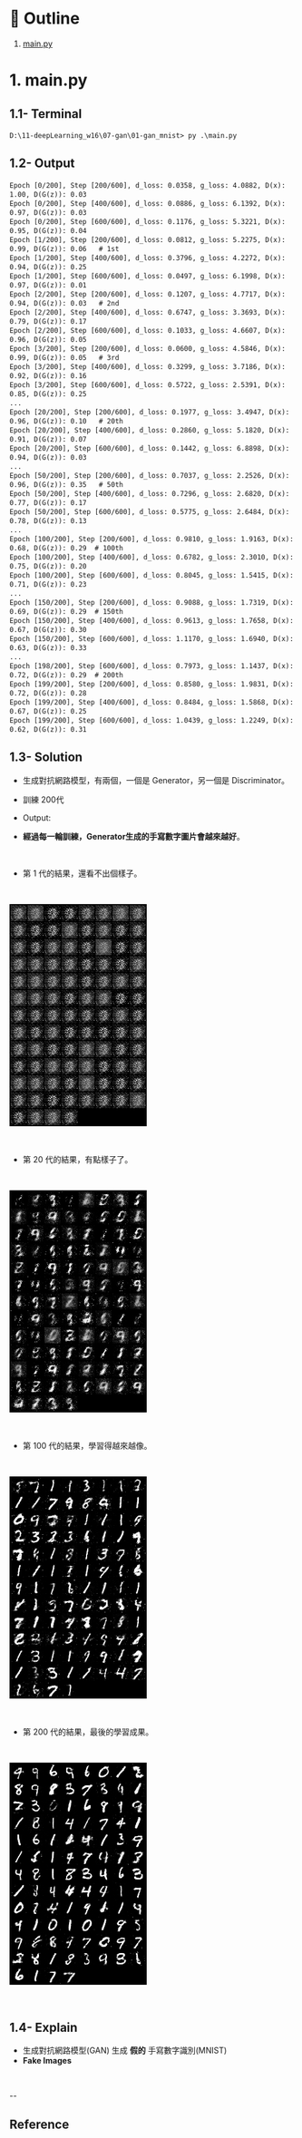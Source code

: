 # :eyes: Outline
1. [main.py](main.py)


# 1. main.py
## 1.1- Terminal
```
D:\11-deepLearning_w16\07-gan\01-gan_mnist> py .\main.py
```

## 1.2- Output
```
Epoch [0/200], Step [200/600], d_loss: 0.0358, g_loss: 4.0882, D(x): 1.00, D(G(z)): 0.03
Epoch [0/200], Step [400/600], d_loss: 0.0886, g_loss: 6.1392, D(x): 0.97, D(G(z)): 0.03
Epoch [0/200], Step [600/600], d_loss: 0.1176, g_loss: 5.3221, D(x): 0.95, D(G(z)): 0.04
Epoch [1/200], Step [200/600], d_loss: 0.0812, g_loss: 5.2275, D(x): 0.99, D(G(z)): 0.06   # 1st
Epoch [1/200], Step [400/600], d_loss: 0.3796, g_loss: 4.2272, D(x): 0.94, D(G(z)): 0.25
Epoch [1/200], Step [600/600], d_loss: 0.0497, g_loss: 6.1998, D(x): 0.97, D(G(z)): 0.01
Epoch [2/200], Step [200/600], d_loss: 0.1207, g_loss: 4.7717, D(x): 0.94, D(G(z)): 0.03   # 2nd
Epoch [2/200], Step [400/600], d_loss: 0.6747, g_loss: 3.3693, D(x): 0.79, D(G(z)): 0.17
Epoch [2/200], Step [600/600], d_loss: 0.1033, g_loss: 4.6607, D(x): 0.96, D(G(z)): 0.05
Epoch [3/200], Step [200/600], d_loss: 0.0600, g_loss: 4.5846, D(x): 0.99, D(G(z)): 0.05   # 3rd
Epoch [3/200], Step [400/600], d_loss: 0.3299, g_loss: 3.7186, D(x): 0.92, D(G(z)): 0.16
Epoch [3/200], Step [600/600], d_loss: 0.5722, g_loss: 2.5391, D(x): 0.85, D(G(z)): 0.25
...
Epoch [20/200], Step [200/600], d_loss: 0.1977, g_loss: 3.4947, D(x): 0.96, D(G(z)): 0.10   # 20th
Epoch [20/200], Step [400/600], d_loss: 0.2860, g_loss: 5.1820, D(x): 0.91, D(G(z)): 0.07
Epoch [20/200], Step [600/600], d_loss: 0.1442, g_loss: 6.8898, D(x): 0.94, D(G(z)): 0.03
...
Epoch [50/200], Step [200/600], d_loss: 0.7037, g_loss: 2.2526, D(x): 0.96, D(G(z)): 0.35   # 50th
Epoch [50/200], Step [400/600], d_loss: 0.7296, g_loss: 2.6820, D(x): 0.77, D(G(z)): 0.17
Epoch [50/200], Step [600/600], d_loss: 0.5775, g_loss: 2.6484, D(x): 0.78, D(G(z)): 0.13
...
Epoch [100/200], Step [200/600], d_loss: 0.9810, g_loss: 1.9163, D(x): 0.68, D(G(z)): 0.29  # 100th
Epoch [100/200], Step [400/600], d_loss: 0.6782, g_loss: 2.3010, D(x): 0.75, D(G(z)): 0.20
Epoch [100/200], Step [600/600], d_loss: 0.8045, g_loss: 1.5415, D(x): 0.71, D(G(z)): 0.23
...
Epoch [150/200], Step [200/600], d_loss: 0.9088, g_loss: 1.7319, D(x): 0.69, D(G(z)): 0.29  # 150th
Epoch [150/200], Step [400/600], d_loss: 0.9613, g_loss: 1.7658, D(x): 0.67, D(G(z)): 0.30
Epoch [150/200], Step [600/600], d_loss: 1.1170, g_loss: 1.6940, D(x): 0.63, D(G(z)): 0.33
...
Epoch [198/200], Step [600/600], d_loss: 0.7973, g_loss: 1.1437, D(x): 0.72, D(G(z)): 0.29  # 200th
Epoch [199/200], Step [200/600], d_loss: 0.8580, g_loss: 1.9831, D(x): 0.72, D(G(z)): 0.28
Epoch [199/200], Step [400/600], d_loss: 0.8484, g_loss: 1.5868, D(x): 0.67, D(G(z)): 0.25
Epoch [199/200], Step [600/600], d_loss: 1.0439, g_loss: 1.2249, D(x): 0.62, D(G(z)): 0.31
```

## 1.3- Solution
* 生成對抗網路模型，有兩個，一個是 Generator，另一個是 Discriminator。
* 訓練 200代
* Output:
  

* **經過每一輪訓練，Generator生成的手寫數字圖片會越來越好**。
<br>

* 第 1 代的結果，還看不出個樣子。
<br>

![fake_images-1](samples/fake_images-1.png)

<br>

* 第 20 代的結果，有點樣子了。
<br>

![fake_images-20](samples/fake_images-20.png)

<br>


* 第 100 代的結果，學習得越來越像。
<br>

![fake_images-100](samples/fake_images-100.png)

<br>


* 第 200 代的結果，最後的學習成果。
<br>

![fake_images-200](samples/fake_images-200.png)

<br>


## 1.4- Explain
* 生成對抗網路模型(GAN) 生成 **假的** 手寫數字識別(MNIST)
* **Fake Images**

<br>

--

## Reference
